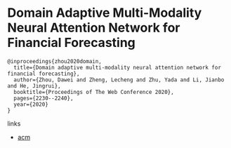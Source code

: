 # Domain Adaptive Multi-Modality Neural Attention Network for Financial Forecasting

```
@inproceedings{zhou2020domain,
  title={Domain adaptive multi-modality neural attention network for financial forecasting},
  author={Zhou, Dawei and Zheng, Lecheng and Zhu, Yada and Li, Jianbo and He, Jingrui},
  booktitle={Proceedings of The Web Conference 2020},
  pages={2230--2240},
  year={2020}
}
```

links
- [acm](https://dl.acm.org/doi/abs/10.1145/3366423.3380288)
